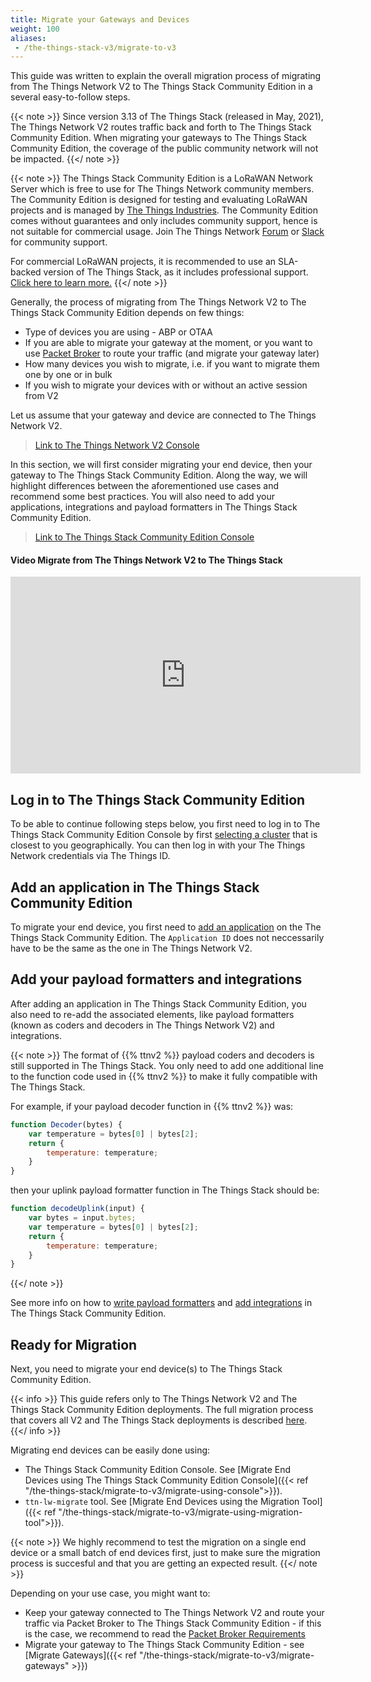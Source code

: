 ```yaml
---
title: Migrate your Gateways and Devices
weight: 100
aliases:
 - /the-things-stack-v3/migrate-to-v3
---
```


This guide was written to explain the overall migration process of migrating from The Things Network V2 to The Things Stack Community Edition in a several easy-to-follow steps.

{{< note >}} Since version 3.13 of The Things Stack (released in May, 2021), The Things Network V2 routes traffic back and forth to The Things Stack Community Edition. When migrating your gateways to The Things Stack Community Edition, the coverage of the public community network will not be impacted. {{</ note >}}

{{< note >}} 
The Things Stack Community Edition is a LoRaWAN Network Server which is free to use for The Things Network community members. The Community Edition is designed for testing and evaluating LoRaWAN projects and is managed by [The Things Industries](https://www.thethingsindustries.com/). The Community Edition comes without guarantees and only includes community support, hence is not suitable for commercial usage. Join The Things Network [Forum](https://www.thethingsnetwork.org/forum/) or [Slack](https://thethingsnetwork.slack.com/) for community support.

For commercial LoRaWAN projects, it is recommended to use an SLA-backed version of The Things Stack, as it includes professional support. [Click here to learn more.](https://www.thethingsindustries.com/deployment/)
{{</ note >}} 

Generally, the process of migrating from The Things Network V2 to The Things Stack Community Edition depends on few things:

- Type of devices you are using - ABP or OTAA
- If you are able to migrate your gateway at the moment, or you want to use [Packet Broker](https://www.thethingsindustries.com/docs/reference/packet-broker/) to route your traffic (and migrate your gateway later)
- How many devices you wish to migrate, i.e. if you want to migrate them one by one or in bulk
- If you wish to migrate your devices with or without an active session from V2

Let us assume that your gateway and device are connected to The Things Network V2. 

> [Link to The Things Network V2 Console](https://v2console.thethingsnetwork.org/)

In this section, we will first consider migrating your end device, then your gateway to The Things Stack Community Edition. Along the way, we will highlight differences between the aforementioned use cases and recommend some best practices. You will also need to add your applications, integrations and payload formatters in The Things Stack Community Edition. 

> [Link to The Things Stack Community Edition Console](https://www.thethingsindustries.com/deployment/)

#### Video Migrate from The Things Network V2 to The Things Stack
<iframe width="560" height="315" src="https://www.youtube.com/embed/DL87O5zNE_4" frameborder="0" allow="accelerometer; autoplay; clipboard-write; encrypted-media; gyroscope; picture-in-picture" allowfullscreen></iframe>

## Log in to The Things Stack Community Edition

To be able to continue following steps below, you first need to log in to The Things Stack Community Edition Console by first [selecting a cluster](https://console.cloud.thethings.network/) that is closest to you geographically. You can then log in with your The Things Network credentials via The Things ID.

## Add an application in The Things Stack Community Edition

To migrate your end device, you first need to [add an application](https://www.thethingsindustries.com/docs/integrations/adding-applications/) on the The Things Stack Community Edition. The `Application ID` does not neccessarily have to be the same as the one in The Things Network V2.

## Add your payload formatters and integrations

After adding an application in The Things Stack Community Edition, you also need to re-add the associated elements, like payload formatters (known as coders and decoders in The Things Network V2) and integrations.

{{< note >}} The format of {{% ttnv2 %}} payload coders and decoders is still supported in The Things Stack. You only need to add one additional line to the function code used in {{% ttnv2 %}} to make it fully compatible with The Things Stack.

For example, if your payload decoder function in {{% ttnv2 %}} was:

```js
function Decoder(bytes) {
    var temperature = bytes[0] | bytes[2];  
    return {
        temperature: temperature;
    }
}
```

then your uplink payload formatter function in The Things Stack should be:

```js
function decodeUplink(input) {
    var bytes = input.bytes;
    var temperature = bytes[0] | bytes[2];
    return {
        temperature: temperature;
    }
}
```

{{</ note >}}

See more info on how to [write payload formatters](https://www.thethingsindustries.com/docs/integrations/payload-formatters/) and [add integrations](https://www.thethingsindustries.com/docs/integrations/adding-integrations/) in The Things Stack Community Edition. 

## Ready for Migration

Next, you need to migrate your end device(s) to The Things Stack Community Edition.

{{< info >}} This guide refers only to The Things Network V2 and The Things Stack Community Edition deployments. The full migration process that covers all V2 and The Things Stack deployments is described [here](https://www.thethingsindustries.com/docs/getting-started/migrating/migrating-from-v2/). {{</ info >}}

Migrating end devices can be easily done using:

- The Things Stack Community Edition Console. See [Migrate End Devices using The Things Stack Community Edition Console]({{< ref "/the-things-stack/migrate-to-v3/migrate-using-console">}}).
- `ttn-lw-migrate` tool. See [Migrate End Devices using the Migration Tool]({{< ref "/the-things-stack/migrate-to-v3/migrate-using-migration-tool">}}).

{{< note >}} We highly recommend to test the migration on a single end device or a small batch of end devices first, just to make sure the migration process is succesful and that you are getting an expected result. {{</ note >}}

Depending on your use case, you might want to:

- Keep your gateway connected to The Things Network V2 and route your traffic via Packet Broker to The Things Stack Community Edition - if this is the case, we recommend to read the [Packet Broker Requirements](https://www.thethingsindustries.com/docs/getting-started/migrating/migrating-from-v2/packet-broker-requirements/)
- Migrate your gateway to The Things Stack Community Edition - see [Migrate Gateways]({{< ref "/the-things-stack/migrate-to-v3/migrate-gateways" >}})

